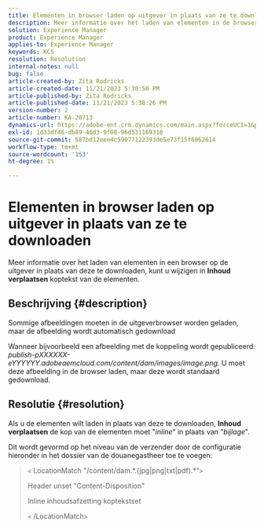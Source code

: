 ```yaml
---
title: Elementen in browser laden op uitgever in plaats van ze te downloaden
description: Meer informatie over het laden van elementen in de browser op de uitgever.
solution: Experience Manager
product: Experience Manager
applies-to: Experience Manager
keywords: KCS
resolution: Resolution
internal-notes: null
bug: false
article-created-by: Zita Rodricks
article-created-date: 11/21/2023 5:30:50 PM
article-published-by: Zita Rodricks
article-published-date: 11/21/2023 5:38:26 PM
version-number: 2
article-number: KA-20713
dynamics-url: https://adobe-ent.crm.dynamics.com/main.aspx?forceUCI=1&pagetype=entityrecord&etn=knowledgearticle&id=b0e7e5b2-9388-ee11-8179-6045bd006295
exl-id: 1d33df46-db89-46d3-9f08-96d531169310
source-git-commit: 587bd12eee4c59977122393de5e73f15f6062614
workflow-type: tm+mt
source-wordcount: '153'
ht-degree: 1%

---
```


# Elementen in browser laden op uitgever in plaats van ze te downloaden


Meer informatie over het laden van elementen in een browser op de uitgever in plaats van deze te downloaden, kunt u wijzigen in <b>Inhoud verplaatsen</b> koptekst van de elementen.

## Beschrijving {#description}


Sommige afbeeldingen moeten in de uitgeverbrowser worden geladen, maar de afbeelding wordt automatisch gedownload

Wanneer bijvoorbeeld een afbeelding met de koppeling wordt gepubliceerd: *publish-pXXXXXX-eYYYYYY.adobeaemcloud.com/content/dam/images/image.png*. U moet deze afbeelding in de browser laden, maar deze wordt standaard gedownload.


## Resolutie {#resolution}


Als u de elementen wilt laden in plaats van deze te downloaden, <b>Inhoud verplaatsen</b> de kop van de elementen moet &quot;*inline*&quot; in plaats van &quot;*bijlage*&quot;.

Dit wordt gevormd op het niveau van de verzender door de configuratie hieronder in het dossier van de douanegastheer toe te voegen:




> `<` LocationMatch &quot;\/content\/dam.\*\.(jpg|png|txt|pdf).\*&quot;`>`
> 
> Header unset &quot;Content-Disposition&quot;
> 
> Inline inhoudsafzetting koptekstset
> 
> `<` /LocationMatch`>`
